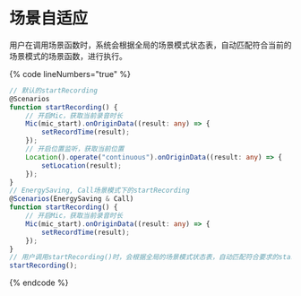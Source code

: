 # 场景自适应

用户在调用场景函数时，系统会根据全局的场景模式状态表，自动匹配符合当前的场景模式的场景函数，进行执行。

{% code lineNumbers="true" %}
```typescript
// 默认的startRecording
@Scenarios
function startRecording() {
    // 开启Mic，获取当前录音时⻓
    Mic(mic_start).onOriginData((result: any) => {
        setRecordTime(result);
    });
    // 开启位置监听，获取当前位置
    Location().operate("continuous").onOriginData((result: any) => {
        setLocation(result);
    });
}
// EnergySaving, Call场景模式下的startRecording
@Scenarios(EnergySaving & Call)
function startRecording() {
    // 开启Mic，获取当前录音时⻓
    Mic(mic_start).onOriginData((result: any) => {
        setRecordTime(result);
    });
}
// 用户调用startRecording()时，会根据全局的场景模式状态表，自动匹配符合要求的startRecording
startRecording();
```
{% endcode %}
